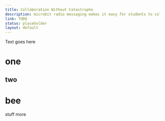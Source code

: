 ```yaml
---
title: Collaboration Without Catastrophe
description: microbit radio messaging makes it easy for students to collaborate on non-trivial projects together without many of the traditional problems.
link: TODO
status: placeholder
layout: default
---
```

Text goes here

# one

## two

# bee
stuff more
